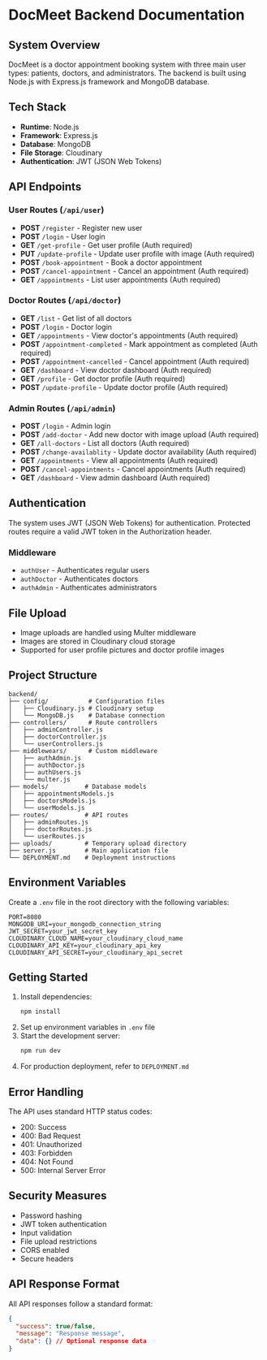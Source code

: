 # DocMeet Backend Documentation

## System Overview
DocMeet is a doctor appointment booking system with three main user types: patients, doctors, and administrators. The backend is built using Node.js with Express.js framework and MongoDB database.

## Tech Stack
- **Runtime**: Node.js
- **Framework**: Express.js
- **Database**: MongoDB
- **File Storage**: Cloudinary
- **Authentication**: JWT (JSON Web Tokens)

## API Endpoints

### User Routes (`/api/user`)
- **POST** `/register` - Register new user
- **POST** `/login` - User login
- **GET** `/get-profile` - Get user profile (Auth required)
- **PUT** `/update-profile` - Update user profile with image (Auth required)
- **POST** `/book-appointment` - Book a doctor appointment
- **POST** `/cancel-appointment` - Cancel an appointment (Auth required)
- **GET** `/appointments` - List user appointments (Auth required)

### Doctor Routes (`/api/doctor`)
- **GET** `/list` - Get list of all doctors
- **POST** `/login` - Doctor login
- **GET** `/appointments` - View doctor's appointments (Auth required)
- **POST** `/appointment-completed` - Mark appointment as completed (Auth required)
- **POST** `/appointment-cancelled` - Cancel appointment (Auth required)
- **GET** `/dashboard` - View doctor dashboard (Auth required)
- **GET** `/profile` - Get doctor profile (Auth required)
- **POST** `/update-profile` - Update doctor profile (Auth required)

### Admin Routes (`/api/admin`)
- **POST** `/login` - Admin login
- **POST** `/add-doctor` - Add new doctor with image upload (Auth required)
- **GET** `/all-doctors` - List all doctors (Auth required)
- **POST** `/change-availablity` - Update doctor availability (Auth required)
- **GET** `/appointments` - View all appointments (Auth required)
- **POST** `/cancel-appointments` - Cancel appointments (Auth required)
- **GET** `/dashboard` - View admin dashboard (Auth required)

## Authentication
The system uses JWT (JSON Web Tokens) for authentication. Protected routes require a valid JWT token in the Authorization header.

### Middleware
- `authUser` - Authenticates regular users
- `authDoctor` - Authenticates doctors
- `authAdmin` - Authenticates administrators

## File Upload
- Image uploads are handled using Multer middleware
- Images are stored in Cloudinary cloud storage
- Supported for user profile pictures and doctor profile images

## Project Structure
```
backend/
├── config/           # Configuration files
│   ├── Cloudinary.js # Cloudinary setup
│   └── MongoDB.js    # Database connection
├── controllers/      # Route controllers
│   ├── adminController.js
│   ├── doctorController.js
│   └── userControllers.js
├── middlewears/      # Custom middleware
│   ├── authAdmin.js
│   ├── authDoctor.js
│   ├── authUsers.js
│   └── multer.js
├── models/          # Database models
│   ├── appointmentsModels.js
│   ├── doctorsModels.js
│   └── userModels.js
├── routes/          # API routes
│   ├── adminRoutes.js
│   ├── doctorRoutes.js
│   └── userRoutes.js
├── uploads/         # Temporary upload directory
├── server.js        # Main application file
└── DEPLOYMENT.md    # Deployment instructions
```

## Environment Variables
Create a `.env` file in the root directory with the following variables:
```
PORT=8080
MONGODB_URI=your_mongodb_connection_string
JWT_SECRET=your_jwt_secret_key
CLOUDINARY_CLOUD_NAME=your_cloudinary_cloud_name
CLOUDINARY_API_KEY=your_cloudinary_api_key
CLOUDINARY_API_SECRET=your_cloudinary_api_secret
```

## Getting Started
1. Install dependencies:
   ```bash
   npm install
   ```
2. Set up environment variables in `.env` file
3. Start the development server:
   ```bash
   npm run dev
   ```
4. For production deployment, refer to `DEPLOYMENT.md`

## Error Handling
The API uses standard HTTP status codes:
- 200: Success
- 400: Bad Request
- 401: Unauthorized
- 403: Forbidden
- 404: Not Found
- 500: Internal Server Error

## Security Measures
- Password hashing
- JWT token authentication
- Input validation
- File upload restrictions
- CORS enabled
- Secure headers

## API Response Format
All API responses follow a standard format:
```json
{
  "success": true/false,
  "message": "Response message",
  "data": {} // Optional response data
}
```
